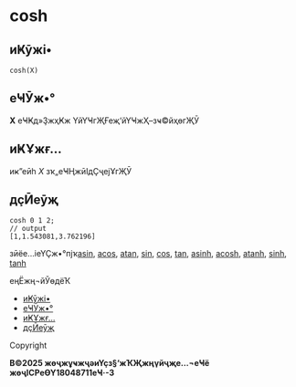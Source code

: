 # cosh

## иҜӯжі•

`cosh(X)`

## еҸӮж•°

**X** еҸҜд»ҘжҳҜж ҮйҮҸгҖҒеҗ‘йҮҸжҲ–зҹ©йҳөгҖӮ

## иҜҰжғ…

иҝ”еӣһ *X* зҡ„еҸҢжӣІдҪҷејҰгҖӮ

## дҫӢеӯҗ

```
cosh 0 1 2;
// output
[1,1.543081,3.762196]
```

зӣёе…іеҮҪж•°пјҡ[asin](../a/asin.md), [acos](../a/acos.md), [atan](../a/atan.md), [sin](../s/sin.md), [cos](cos.md), [tan](../t/tan.md), [asinh](../a/asinh.md), [acosh](../a/acosh.md), [atanh](../a/atanh.md), [sinh](../s/sinh.md), [tanh](../t/tanh.md)

еңЁжң¬йЎөдёҠ

* [иҜӯжі•](#%E8%AF%AD%E6%B3%95)
* [еҸӮж•°](#%E5%8F%82%E6%95%B0)
* [иҜҰжғ…](#%E8%AF%A6%E6%83%85)
* [дҫӢеӯҗ](#%E4%BE%8B%E5%AD%90)

Copyright

**В©2025 жөҷжұҹжҷәиҮҫз§‘жҠҖжңүйҷҗе…¬еҸё жөҷICPеӨҮ18048711еҸ·-3**
